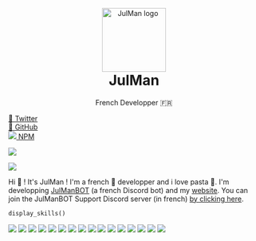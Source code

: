 <p align="center" style="margin-bottom: 0px !important;">
  <a href="https://github.julman.fr"><img width="128" src="https://julman.fr/icon.png" alt="JulMan logo" align="center"></a>
</p>
<h1 align="center" style="margin-top: 0px;">JulMan</h1>

<p align="center">French Developper 🇫🇷</p>

[🐤 Twitter](https://github.julman.fr/twitter) <br/>
[🐙 GitHub](https://github.julman.fr/github) <br/>
[![](https://static.npmjs.com/da3ab40fb0861d15c83854c29f5f2962.png) NPM](https://github.julman.fr/npm)

[![](https://github-readme-stats.vercel.app/api?username=JulMan-Dev&show_icons=true&theme=midnight-purple)](https://github.julman.fr/github)

[![](https://github-readme-stats.vercel.app/api/top-langs/?username=JulMan-Dev&show_icons=true&theme=midnight-purple)](https://github.julman.fr/github)

Hi 💁 ! It's JulMan ! I'm a french 🥖 developper and i love pasta 🍝. I'm developping [JulManBOT](https://l.julman.fr/click?target=http://bot.julman.fr/?rel=github) (a french Discord bot) and my [website](https://l.julman.fr/click?target=https://julman.fr/). You can join the JulManBOT Support Discord server (in french) [by clicking here](https://l.julman.fr/click?target=https%3A%2F%2Fdiscord.gg%2FUacZMU3fDt).

```python
display_skills()
```

[![](https://img.shields.io/badge/C%23-239120?style=for-the-badge&logo=c-sharp&logoColor=white)](https://github.julman.fr/)
[![](https://img.shields.io/badge/Xamarin-3498DB?style=for-the-badge&logo=xamarin&logoColor=white)](https://github.julman.fr/)
[![](https://img.shields.io/badge/Python-3776AB?style=for-the-badge&logo=python&logoColor=white)](https://github.julman.fr/)
[![](https://img.shields.io/badge/HTML-239120?style=for-the-badge&logo=html5&logoColor=white)](https://github.julman.fr/)
[![](https://img.shields.io/badge/CSS-239120?&style=for-the-badge&logo=css3&logoColor=white)](https://github.julman.fr/)
[![](https://img.shields.io/badge/.NET-5C2D91?style=for-the-badge&logo=.net&logoColor=white)](https://github.julman.fr/)
[![](https://img.shields.io/badge/JavaScript-F7DF1E?style=for-the-badge&logo=javascript&logoColor=black)](https://github.julman.fr/)
[![](https://img.shields.io/badge/Node.js-43853D?style=for-the-badge&logo=node.js&logoColor=white)](https://github.julman.fr/)
[![](https://img.shields.io/badge/TypeScript-007ACC?style=for-the-badge&logo=typescript&logoColor=white)](https://github.julman.fr/)
[![](https://img.shields.io/badge/Java-ED8B00?style=for-the-badge&logo=java&logoColor=white)](https://github.julman.fr/)
[![](https://img.shields.io/badge/PHP-777BB4?style=for-the-badge&logo=php&logoColor=white)](https://github.julman.fr/)
[![](https://img.shields.io/badge/Lua-2C2D72?style=for-the-badge&logo=lua&logoColor=white)](https://github.julman.fr/)
[![](https://img.shields.io/badge/Markdown-000000?style=for-the-badge&logo=markdown&logoColor=white)](https://github.julman.fr/)
[![](https://img.shields.io/badge/jQuery-0769AD?style=for-the-badge&logo=jquery&logoColor=white)](https://github.julman.fr/)
[![](https://img.shields.io/badge/MySQL-00000F?style=for-the-badge&logo=mysql&logoColor=white)](https://github.julman.fr/)
[![](https://img.shields.io/badge/Unity-100000?style=for-the-badge&logo=unity&logoColor=white)](https://github.julman.fr/)
